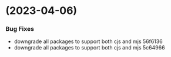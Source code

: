 #  (2023-04-06)


### Bug Fixes

* downgrade all packages to support both cjs and mjs 56f6136
* downgrade all packages to support both cjs and mjs 5c64966



